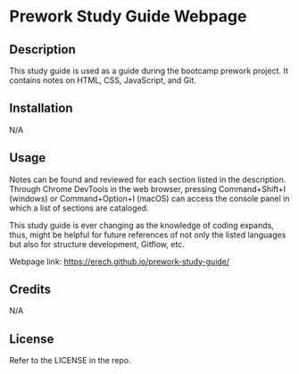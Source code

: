 # Prework Study Guide Webpage

## Description

This study guide is used as a guide during the bootcamp prework project. 
It contains notes on HTML, CSS, JavaScript, and Git. 

## Installation

N/A

## Usage

Notes can be found and reviewed for each section listed in the description. 
Through Chrome DevTools in the web browser, pressing Command+Shift+I (windows) or Command+Option+I (macOS) can access the console panel in which a list of sections are cataloged.

This study guide is ever changing as the knowledge of coding expands,
thus, might be helpful for future references of not only the listed languages
but also for structure development, Gitflow, etc. 

Webpage link: https://erech.github.io/prework-study-guide/

## Credits

N/A

## License

Refer to the LICENSE in the repo.

